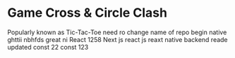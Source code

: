 
# Game Cross & Circle Clash
Popularly known as Tic-Tac-Toe
need ro change name of repo 
begin native 
ghttii
nbhfds
great 
ni
React 
1258
Next js
react js
reaxt native 
backend 
reade updated 
const 22
const 123
